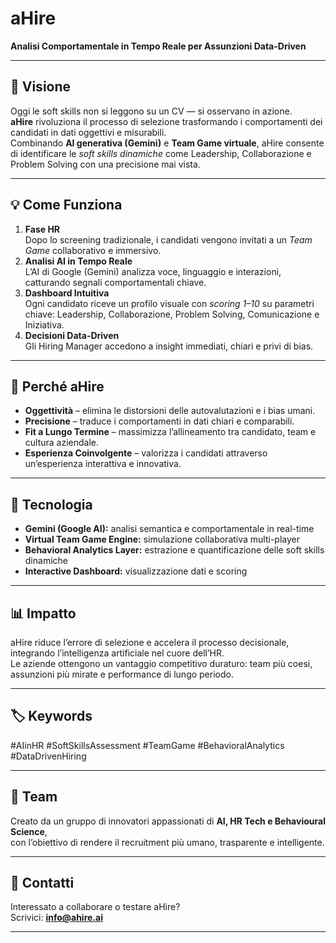 # aHire  
**Analisi Comportamentale in Tempo Reale per Assunzioni Data-Driven**

---

## 🚀 Visione  
Oggi le soft skills non si leggono su un CV — si osservano in azione.  
**aHire** rivoluziona il processo di selezione trasformando i comportamenti dei candidati in dati oggettivi e misurabili.  
Combinando **AI generativa (Gemini)** e **Team Game virtuale**, aHire consente di identificare le *soft skills dinamiche* come Leadership, Collaborazione e Problem Solving con una precisione mai vista.

---

## 💡 Come Funziona  

1. **Fase HR**  
   Dopo lo screening tradizionale, i candidati vengono invitati a un *Team Game* collaborativo e immersivo.  
2. **Analisi AI in Tempo Reale**  
   L’AI di Google (Gemini) analizza voce, linguaggio e interazioni, catturando segnali comportamentali chiave.  
3. **Dashboard Intuitiva**  
   Ogni candidato riceve un profilo visuale con *scoring 1–10* su parametri chiave: Leadership, Collaborazione, Problem Solving, Comunicazione e Iniziativa.  
4. **Decisioni Data-Driven**  
   Gli Hiring Manager accedono a insight immediati, chiari e privi di bias.

---

## 🎯 Perché aHire  
- **Oggettività** – elimina le distorsioni delle autovalutazioni e i bias umani.  
- **Precisione** – traduce i comportamenti in dati chiari e comparabili.  
- **Fit a Lungo Termine** – massimizza l’allineamento tra candidato, team e cultura aziendale.  
- **Esperienza Coinvolgente** – valorizza i candidati attraverso un’esperienza interattiva e innovativa.

---

## 🧠 Tecnologia  
- **Gemini (Google AI):** analisi semantica e comportamentale in real-time  
- **Virtual Team Game Engine:** simulazione collaborativa multi-player  
- **Behavioral Analytics Layer:** estrazione e quantificazione delle soft skills dinamiche  
- **Interactive Dashboard:** visualizzazione dati e scoring  

---

## 📊 Impatto  
aHire riduce l’errore di selezione e accelera il processo decisionale, integrando l’intelligenza artificiale nel cuore dell’HR.  
Le aziende ottengono un vantaggio competitivo duraturo: team più coesi, assunzioni più mirate e performance di lungo periodo.

---

## 🏷️ Keywords  
#AIinHR  #SoftSkillsAssessment  #TeamGame  #BehavioralAnalytics  #DataDrivenHiring

---

## 🤝 Team  
Creato da un gruppo di innovatori appassionati di **AI, HR Tech e Behavioural Science**,  
con l’obiettivo di rendere il recruitment più umano, trasparente e intelligente.

---

## 📩 Contatti  
Interessato a collaborare o testare aHire?  
Scrivici: **info@ahire.ai**

---
